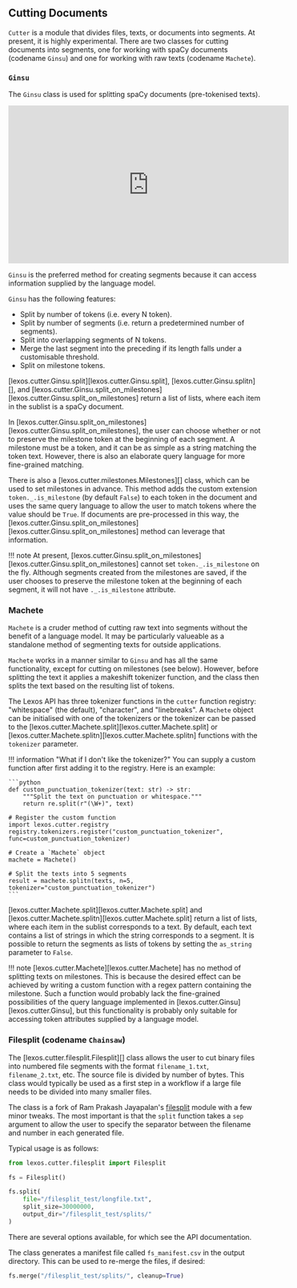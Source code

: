 ## Cutting Documents

`Cutter` is a module that divides files, texts, or documents into segments. At present, it is highly experimental. There are two classes for cutting documents into segments, one for working with spaCy documents (codename `Ginsu`) and one for working with raw texts (codename `Machete`).

### `Ginsu`

The `Ginsu` class is used for splitting spaCy documents (pre-tokenised texts).

<iframe style="width: 560px; height: 315px; margin: auto;" src="https://www.youtube.com/embed/Sv_uL1Ar0oM" title="YouTube video player -- Ginsu knives" frameborder="0" allow="accelerometer; autoplay; clipboard-write; encrypted-media; gyroscope; picture-in-picture" allowfullscreen></iframe>

`Ginsu` is the preferred method for creating segments because it can access information supplied by the language model.

`Ginsu` has the following features:

- Split by number of tokens (i.e. every N token).
- Split by number of segments (i.e. return a predetermined number of segments).
- Split into overlapping segments of N tokens.
- Merge the last segment into the preceding if its length falls under a customisable threshold.
- Split on milestone tokens.

[lexos.cutter.Ginsu.split][lexos.cutter.Ginsu.split], [lexos.cutter.Ginsu.splitn][], and [lexos.cutter.Ginsu.split_on_milestones][lexos.cutter.Ginsu.split_on_milestones] return a list of lists, where each item in the sublist is a spaCy document.

In [lexos.cutter.Ginsu.split_on_milestones][lexos.cutter.Ginsu.split_on_milestones], the user can choose whether or not to preserve the milestone token at the beginning of each segment. A milestone must be a token, and it can be as simple as a string matching the token text. However, there is also an elaborate query language for more fine-grained matching.

There is also a [lexos.cutter.milestones.Milestones][] class, which can be used to set milestones in advance. This method adds the custom extension `token._.is_milestone` (by default `False`) to each token in the document and uses the same query language to allow the user to match tokens where the value should be `True`. If documents are pre-processed in this way, the [lexos.cutter.Ginsu.split_on_milestones][lexos.cutter.Ginsu.split_on_milestones] method can leverage that information.

!!! note
    At present, [lexos.cutter.Ginsu.split_on_milestones][lexos.cutter.Ginsu.split_on_milestones] cannot set `token._.is_milestone` on the fly. Although segments created from the milestones are saved, if the user chooses to preserve the milestone token at the beginning of each segment, it will not have `._.is_milestone` attribute.

### Machete

`Machete` is a cruder method of cutting raw text into segments without the benefit of a language model. It may be particularly valueable as a standalone method of segmenting texts for outside applications.

`Machete` works in a manner similar to `Ginsu` and has all the same functionality, except for cutting on milestones (see below). However, before splitting the text it applies a makeshift tokenizer function, and the class then splits the text based on the resulting list of tokens.

The Lexos API has three tokenizer functions in the `cutter` function registry: "whitespace" (the default), "character", and "linebreaks". A `Machete` object can be initialised with one of the tokenizers or the tokenizer can be passed to the [lexos.cutter.Machete.split][lexos.cutter.Machete.split] or [lexos.cutter.Machete.splitn][lexos.cutter.Machete.splitn] functions with the `tokenizer` parameter.

!!! information "What if I don't like the tokenizer?"
    You can supply a custom function after first adding it to the registry. Here is an example:

    ```python
    def custom_punctuation_tokenizer(text: str) -> str:
        """Split the text on punctuation or whitespace."""
        return re.split(r"(\W+)", text)

    # Register the custom function
    import lexos.cutter.registry
    registry.tokenizers.register("custom_punctuation_tokenizer", func=custom_punctuation_tokenizer)

    # Create a `Machete` object
    machete = Machete()

    # Split the texts into 5 segments
    result = machete.splitn(texts, n=5, tokenizer="custom_punctuation_tokenizer")
    ```

[lexos.cutter.Machete.split][lexos.cutter.Machete.split] and [lexos.cutter.Machete.splitn][lexos.cutter.Machete.split] return a list of lists, where each item in the sublist corresponds to a text. By default, each text contains a list of strings in which the string corresponds to a segment. It is possible to return the segments as lists of tokens by setting the `as_string` parameter to `False`.

!!! note
    [lexos.cutter.Machete][lexos.cutter.Machete] has no method of splitting texts on milestones. This is because the desired effect can be achieved by writing a custom function with a regex pattern containing the milestone. Such a function would probably lack the fine-grained possibilities of the query language implemented in [lexos.cutter.Ginsu][lexos.cutter.Ginsu], but this functionality is probably only suitable for accessing token attributes supplied by a language model.

### Filesplit (codename `Chainsaw`)

The [lexos.cutter.filesplit.Filesplit][] class allows the user to cut binary files into numbered file segments with the format `filename_1.txt`, `filename_2.txt`, etc. The source file is divided by number of bytes. This class would typically be used as a first step in a workflow if a large file needs to be divided into many smaller files.

The class is a fork of Ram Prakash Jayapalan's <a href="https://github.com/ram-jayapalan/filesplit/releases/tag/v3.0.2" target="_blank">filesplit</a> module with a few minor tweaks. The most important is that the `split` function takes a `sep` argument to allow the user to specify the separator between the filename and number in each generated file.

Typical usage is as follows:

```python
from lexos.cutter.filesplit import Filesplit

fs = Filesplit()

fs.split(
    file="/filesplit_test/longfile.txt",
    split_size=30000000,
    output_dir="/filesplit_test/splits/"
)
```

There are several options available, for which see the API documentation.

The class generates a manifest file called `fs_manifest.csv` in the output directory. This can be used to re-merge the files, if desired:

```python
fs.merge("/filesplit_test/splits/", cleanup=True)
```
